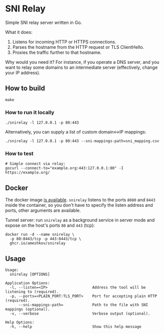# SNI Relay

Simple SNI relay server written in Go.

What it does:

1. Listens for incoming HTTP or HTTPS connections.
2. Parses the hostname from the HTTP request or TLS ClientHello.
3. Proxies the traffic further to that hostname.

Why would you need it? For instance, if you operate a DNS server, and you want
to relay some domains to an intermediate server (effectively, change your IP
address).

## How to build

```shell
make
```

### How to run it locally

```shell
./snirelay -l 127.0.0.1 -p 80:443

```

Alternatively, you can supply a list of custom domain<->IP mappings:

```shell
./snirelay -l 127.0.0.1 -p 80:443 --sni-mappings-path=sni_mapping.csv

```

### How to test

```shell
# Simple connect via relay:
gocurl --connect-to="example.org:443:127.0.0.1:80" -I https://example.org/

```

## Docker

The docker image [is available][dockerregistry]. `snirelay` listens to the
ports `8080` and `8443` inside the container, so you don't have to specify the
listen address and ports, other arguments are available.

Tunnel server: run `snirelay` as a background service in server mode and
expose on the host's ports `80` and `443` (tcp):

```shell
docker run -d --name snirelay \
  -p 80:8443/tcp -p 443:8443/tcp \
  ghcr.io/ameshkov/snirelay

```

[dockerregistry]: https://github.com/ameshkov/snirelay/pkgs/container/snirelay

## Usage

```text
Usage:
  snirelay [OPTIONS]

Application Options:
  -l, --listen=<IP>                    Address the tool will be listening to (required).
  -p, --ports=<PLAIN_PORT:TLS_PORT>    Port for accepting plain HTTP (required).
      --sni-mappings-path=             Path to the file with SNI mappings (optional).
  -v, --verbose                        Verbose output (optional).

Help Options:
  -h, --help                           Show this help message

```

